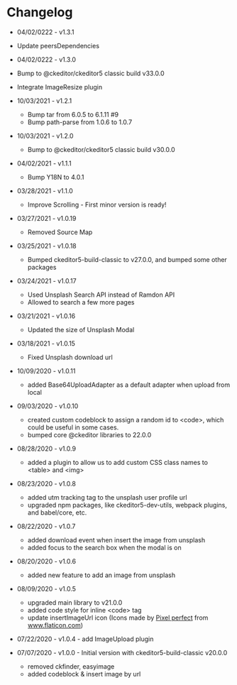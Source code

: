 # Changelog

- 04/02/0222 - v1.3.1
- Update peersDependencies

- 04/02/0222 - v1.3.0
- Bump to @ckeditor/ckeditor5 classic build v33.0.0
- Integrate ImageResize plugin

- 10/03/2021 - v1.2.1

  - Bump tar from 6.0.5 to 6.1.11 #9
  - Bump path-parse from 1.0.6 to 1.0.7

- 10/03/2021 - v1.2.0

  - Bump to @ckeditor/ckeditor5 classic build v30.0.0

- 04/02/2021 - v1.1.1

  - Bump Y18N to 4.0.1

- 03/28/2021 - v1.1.0

  - Improve Scrolling - First minor version is ready!

- 03/27/2021 - v1.0.19

  - Removed Source Map

- 03/25/2021 - v1.0.18

  - Bumped ckeditor5-build-classic to v27.0.0, and bumped some other packages

- 03/24/2021 - v1.0.17

  - Used Unsplash Search API instead of Ramdon API
  - Allowed to search a few more pages

- 03/21/2021 - v1.0.16

  - Updated the size of Unsplash Modal

- 03/18/2021 - v1.0.15

  - Fixed Unsplash download url

- 10/09/2020 - v1.0.11

  - added Base64UploadAdapter as a default adapter when upload from local

- 09/03/2020 - v1.0.10

  - created custom codeblock to assign a random id to &lt;code&gt;, which could be useful in some cases.
  - bumped core @ckeditor libraries to 22.0.0

- 08/28/2020 - v1.0.9

  - added a plugin to allow us to add custom CSS class names to &lt;table&gt; and &lt;img&gt;

- 08/23/2020 - v1.0.8

  - added utm tracking tag to the unsplash user profile url
  - upgraded npm packages, like ckeditor5-dev-utils, webpack plugins, and babel/core, etc.

- 08/22/2020 - v1.0.7

  - added download event when insert the image from unsplash
  - added focus to the search box when the modal is on

- 08/20/2020 - v1.0.6

  - added new feature to add an image from unsplash

- 08/09/2020 - v1.0.5

  - upgraded main library to v21.0.0
  - added code style for inline &lt;code&gt; tag
  - update insertImageUrl icon (Icons made by <a href="https://www.flaticon.com/authors/pixel-perfect" title="Pixel perfect">Pixel perfect</a> from <a href="https://www.flaticon.com/" title="Flaticon"> www.flaticon.com</a>)

- 07/22/2020 - v1.0.4 - add ImageUpload plugin

- 07/07/2020 - v1.0.0 - Initial version with ckeditor5-build-classic v20.0.0
  - removed ckfinder, easyimage
  - added codeblock & insert image by url
